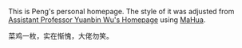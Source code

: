 This is Peng's personal homepage. The style of it was adjusted from <a href="http://ybwu.org/">Assistant Professor Yuanbin Wu's Homepage</a> using [MaHua](http://mahua.jser.me/).     

菜鸡一枚，实在惭愧，大佬勿笑。
